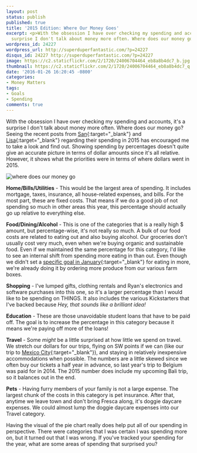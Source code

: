 ```yaml
---
layout: post
status: publish
published: true
title: '2015 Edition: Where Our Money Goes'
excerpt: <p>With the obsession I have over checking my spending and accounts, it's a
  surprise I don't talk about money more often. Where does our money go? </p>
wordpress_id: 24227
wordpress_url: http://superduperfantastic.com/?p=24227
disqus_id: 24227 http://superduperfantastic.com/?p=24227
image: https://c2.staticflickr.com/2/1720/24006704464_eb8a8b4dc7_b.jpg
thumbnail: https://c2.staticflickr.com/2/1720/24006704464_eb8a8b4dc7_q.jpg
date: '2016-01-26 16:20:45 -0800'
categories:
- Money Matters
tags:
- Goals
- Spending
comments: true
---
```

With the obsession I have over checking my spending and accounts, it's a surprise I don't talk about money more often. Where does our money go? Seeing the recent posts from [San](http://www.theinbetweenismine.com/2016/01/25/daily-life-spending-report-2015/){:target="_blank"} and [Lisa](http://lisasyarns.blogspot.com/2016/01/year-in-review-2015-spending.html){:target="_blank"} regarding their spending in 2015 has encouraged me to take a look and find out. Showing spending by percentages doesn't quite give an accurate picture in terms of dollar amounts since it's all relative. However, it shows what the priorities were in terms of where dollars went in 2015.

![where does our money go](https://c2.staticflickr.com/2/1720/24006704464_eb8a8b4dc7_b.jpg)

**Home/Bills/Utilities** - This would be the largest area of spending. It includes mortgage, taxes, insurance, all house-related expenses, and bills. For the most part, these are fixed costs. That means if we do a good job of not spending so much in other areas this year, this percentage should actually go up relative to everything else.

**Food/Dining/Alcohol** - This is one of the categories that is a really high $ amount, but percentage-wise, it's not really so much. A bulk of our food costs are related to eating out and also buying alcohol. Our groceries don't usually cost very much, even when we're buying organic and sustainable food. Even if we maintained the same percentage for this category, I'd like to see an internal shift from spending more eating in than out. Even though we didn't set a [specific goal in January](http://superduperfantastic.com/january-goals-2016/24209/){:target="_blank"} for eating in more, we're already doing it by ordering more produce from our various farm boxes.

**Shopping** - I've lumped gifts, clothing rentals and Ryan's electronics and software purchases into this one, so it's a larger percentage than I would like to be spending on THINGS. It also includes the various Kickstarters that I've backed because _Hey, that sounds like a brilliant idea!_

**Education** - These are those unavoidable student loans that have to be paid off. The goal is to increase the percentage in this category because it means we're paying off more of the loans!

**Travel** - Some _might_ be a little surprised at how little we spend on travel. We stretch our dollars for our trips, flying on SW points if we can (like our trip to [Mexico City](http://superduperfantastic.com/tag/mexico-city/){:target="_blank"}), and staying in relatively inexpensive accommodations when possible. The numbers are a little skewed since we often buy our tickets a half year in advance, so last year's trip to Belgium was paid for in 2014\. The 2015 number does include my upcoming Bali trip, so it balances out in the end.

**Pets** - Having furry members of your family is not a large expense. The largest chunk of the costs in this category is pet insurance. After that, anytime we leave town and don't bring Fresca along, it's doggie daycare expenses. We could almost lump the doggie daycare expenses into our Travel category.

Having the visual of the pie chart really does help put all of our spending in perspective. There were categories that I was certain I was spending more on, but it turned out that I was wrong. If you've tracked your spending for the year, what are some areas of spending that surprised you?